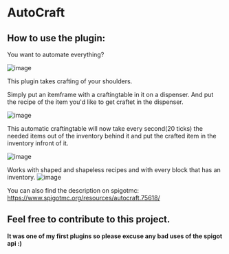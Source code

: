 # AutoCraft

## How to use the plugin:
You want to automate everything?

![image](https://user-images.githubusercontent.com/35639879/124355511-d0c41c00-dc11-11eb-82d2-618245aa4b3b.png)

This plugin takes crafting of your shoulders.

Simply put an itemframe with a craftingtable in it on a dispenser. And put the recipe of the item you'd like to get craftet in the dispenser.

![image](https://user-images.githubusercontent.com/35639879/124355519-d7eb2a00-dc11-11eb-83b4-ec2d03890b83.png)

This automatic craftingtable will now take every second(20 ticks) the needed items out of the inventory behind it and put the crafted item in the inventory infront of it.

![image](https://user-images.githubusercontent.com/35639879/124355522-dde10b00-dc11-11eb-887f-480ef309301e.png)

Works with shaped and shapeless recipes and with every block that has an inventory.
![image](https://user-images.githubusercontent.com/35639879/124355528-e33e5580-dc11-11eb-98c1-ff938bec1842.png)

You can also find the description on spigotmc: https://www.spigotmc.org/resources/autocraft.75618/

## Feel free to contribute to this project.

**It was one of my first plugins so please excuse any bad uses of the spigot api :)**
